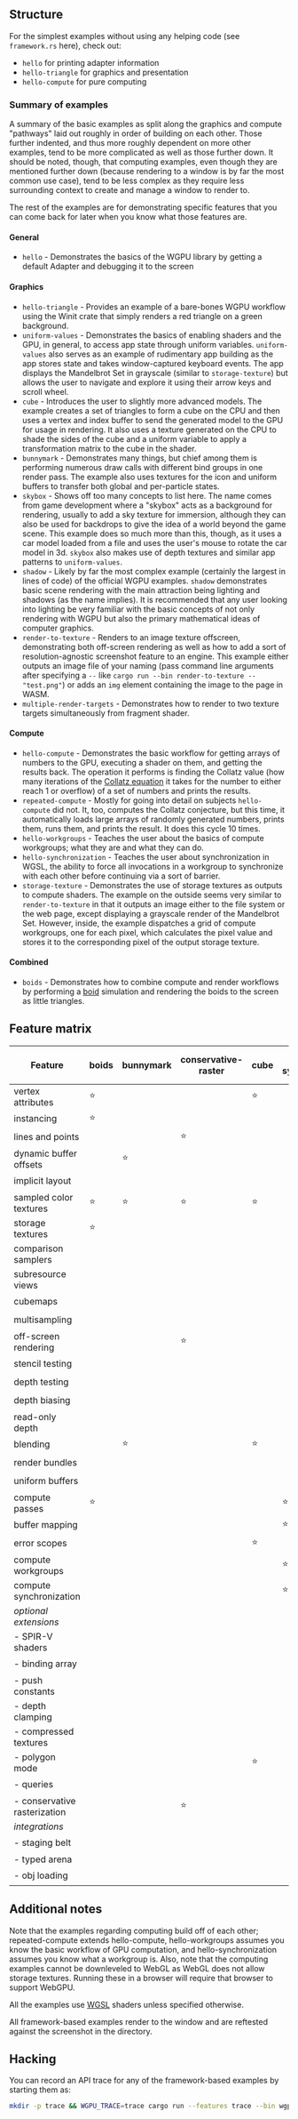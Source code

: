 ## Structure

For the simplest examples without using any helping code (see `framework.rs` here), check out:

- `hello` for printing adapter information
- `hello-triangle` for graphics and presentation
- `hello-compute` for pure computing

### Summary of examples

A summary of the basic examples as split along the graphics and compute "pathways" laid out roughly in order of building on each other. Those further indented, and thus more roughly dependent on more other examples, tend to be more complicated as well as those further down. It should be noted, though, that computing examples, even though they are mentioned further down (because rendering to a window is by far the most common use case), tend to be less complex as they require less surrounding context to create and manage a window to render to.

The rest of the examples are for demonstrating specific features that you can come back for later when you know what those features are.

#### General

- `hello` - Demonstrates the basics of the WGPU library by getting a default Adapter and debugging it to the screen

#### Graphics

- `hello-triangle` - Provides an example of a bare-bones WGPU workflow using the Winit crate that simply renders a red triangle on a green background.
- `uniform-values` - Demonstrates the basics of enabling shaders and the GPU, in general, to access app state through uniform variables. `uniform-values` also serves as an example of rudimentary app building as the app stores state and takes window-captured keyboard events. The app displays the Mandelbrot Set in grayscale (similar to `storage-texture`) but allows the user to navigate and explore it using their arrow keys and scroll wheel.
- `cube` - Introduces the user to slightly more advanced models. The example creates a set of triangles to form a cube on the CPU and then uses a vertex and index buffer to send the generated model to the GPU for usage in rendering. It also uses a texture generated on the CPU to shade the sides of the cube and a uniform variable to apply a transformation matrix to the cube in the shader.
- `bunnymark` - Demonstrates many things, but chief among them is performing numerous draw calls with different bind groups in one render pass. The example also uses textures for the icon and uniform buffers to transfer both global and per-particle states.
- `skybox` - Shows off too many concepts to list here. The name comes from game development where a "skybox" acts as a background for rendering, usually to add a sky texture for immersion, although they can also be used for backdrops to give the idea of a world beyond the game scene. This example does so much more than this, though, as it uses a car model loaded from a file and uses the user's mouse to rotate the car model in 3d. `skybox` also makes use of depth textures and similar app patterns to `uniform-values`.
- `shadow` - Likely by far the most complex example (certainly the largest in lines of code) of the official WGPU examples. `shadow` demonstrates basic scene rendering with the main attraction being lighting and shadows (as the name implies). It is recommended that any user looking into lighting be very familiar with the basic concepts of not only rendering with WGPU but also the primary mathematical ideas of computer graphics.
- `render-to-texture` - Renders to an image texture offscreen, demonstrating both off-screen rendering as well as how to add a sort of resolution-agnostic screenshot feature to an engine. This example either outputs an image file of your naming (pass command line arguments after specifying a `--` like `cargo run --bin render-to-texture -- "test.png"`) or adds an `img` element containing the image to the page in WASM.
- `multiple-render-targets` - Demonstrates how to render to two texture targets simultaneously from fragment shader.

#### Compute

- `hello-compute` - Demonstrates the basic workflow for getting arrays of numbers to the GPU, executing a shader on them, and getting the results back. The operation it performs is finding the Collatz value (how many iterations of the [Collatz equation](https://en.wikipedia.org/wiki/Collatz_conjecture) it takes for the number to either reach 1 or overflow) of a set of numbers and prints the results.
- `repeated-compute` - Mostly for going into detail on subjects `hello-compute` did not. It, too, computes the Collatz conjecture, but this time, it automatically loads large arrays of randomly generated numbers, prints them, runs them, and prints the result. It does this cycle 10 times.
- `hello-workgroups` - Teaches the user about the basics of compute workgroups; what they are and what they can do.
- `hello-synchronization` - Teaches the user about synchronization in WGSL, the ability to force all invocations in a workgroup to synchronize with each other before continuing via a sort of barrier.
- `storage-texture` - Demonstrates the use of storage textures as outputs to compute shaders. The example on the outside seems very similar to `render-to-texture` in that it outputs an image either to the file system or the web page, except displaying a grayscale render of the Mandelbrot Set. However, inside, the example dispatches a grid of compute workgroups, one for each pixel, which calculates the pixel value and stores it to the corresponding pixel of the output storage texture.

#### Combined

- `boids` - Demonstrates how to combine compute and render workflows by performing a [boid](https://en.wikipedia.org/wiki/Boids) simulation and rendering the boids to the screen as little triangles.

## Feature matrix

| Feature                      | boids  | bunnymark | conservative-raster | cube   | hello-synchronization | hello-workgroups | mipmap | msaa-line | render-to-texture | repeated-compute | shadow | skybox | stencil-triangles | storage-texture | texture-arrays | uniform-values | water  |
| ---------------------------- | ------ | --------- | ------------------- | ------ | --------------------- | ---------------- | ------ | --------- | ----------------- | ---------------- | ------ | ------ | ----------------- | --------------- | -------------- | -------------- | ------ |
| vertex attributes            | :star: |           |                     | :star: |                       |                  |        | :star:    |                   |                  | :star: | :star: |                   |                 | :star:         |                | :star: |
| instancing                   | :star: |           |                     |        |                       |                  |        |           |                   |                  |        |        |                   |                 |                |                |        |
| lines and points             |        |           | :star:              |        |                       |                  |        | :star:    |                   |                  |        |        |                   |                 |                |                |        |
| dynamic buffer offsets       |        | :star:    |                     |        |                       |                  |        |           |                   |                  | :star: |        |                   |                 |                |                |        |
| implicit layout              |        |           |                     |        |                       |                  | :star: |           |                   |                  |        |        |                   |                 |                |                |        |
| sampled color textures       | :star: | :star:    | :star:              | :star: |                       |                  | :star: |           |                   |                  |        | :star: |                   |                 | :star:         |                | :star: |
| storage textures             | :star: |           |                     |        |                       |                  |        |           |                   |                  |        |        |                   | :star:          |                |                |        |
| comparison samplers          |        |           |                     |        |                       |                  |        |           |                   |                  | :star: |        |                   |                 |                |                |        |
| subresource views            |        |           |                     |        |                       |                  | :star: |           |                   |                  | :star: |        |                   |                 |                |                |        |
| cubemaps                     |        |           |                     |        |                       |                  |        |           |                   |                  |        | :star: |                   |                 |                |                |        |
| multisampling                |        |           |                     |        |                       |                  |        | :star:    |                   |                  |        |        |                   |                 |                |                |        |
| off-screen rendering         |        |           | :star:              |        |                       |                  |        |           | :star:            |                  | :star: |        |                   |                 |                |                | :star: |
| stencil testing              |        |           |                     |        |                       |                  |        |           |                   |                  |        |        | :star:            |                 |                |                |        |
| depth testing                |        |           |                     |        |                       |                  |        |           |                   |                  | :star: | :star: |                   |                 |                |                | :star: |
| depth biasing                |        |           |                     |        |                       |                  |        |           |                   |                  | :star: |        |                   |                 |                |                |        |
| read-only depth              |        |           |                     |        |                       |                  |        |           |                   |                  |        |        |                   |                 |                |                | :star: |
| blending                     |        | :star:    |                     | :star: |                       |                  |        |           |                   |                  |        |        |                   |                 |                |                | :star: |
| render bundles               |        |           |                     |        |                       |                  |        | :star:    |                   |                  |        |        |                   |                 |                |                | :star: |
| uniform buffers              |        |           |                     |        |                       |                  |        |           |                   |                  |        |        |                   |                 |                | :star:         |        |
| compute passes               | :star: |           |                     |        | :star:                | :star:           |        |           |                   | :star:           |        |        |                   | :star:          |                |                |        |
| buffer mapping               |        |           |                     |        | :star:                | :star:           |        |           |                   | :star:           |        |        |                   | :star:          |                |                |        |
| error scopes                 |        |           |                     | :star: |                       |                  |        |           |                   |                  |        |        |                   |                 |                |                |        |
| compute workgroups           |        |           |                     |        | :star:                | :star:           |        |           |                   |                  |        |        |                   |                 |                |                |        |
| compute synchronization      |        |           |                     |        | :star:                |                  |        |           |                   |                  |        |        |                   |                 |                |                |        |
| _optional extensions_        |        |           |                     |        |                       |                  |        |           |                   |                  |        |        |                   |                 | :star:         |                |        |
| - SPIR-V shaders             |        |           |                     |        |                       |                  |        |           |                   |                  |        |        |                   |                 |                |                |        |
| - binding array              |        |           |                     |        |                       |                  |        |           |                   |                  |        |        |                   |                 | :star:         |                |        |
| - push constants             |        |           |                     |        |                       |                  |        |           |                   |                  |        |        |                   |                 |                |                |        |
| - depth clamping             |        |           |                     |        |                       |                  |        |           |                   |                  | :star: |        |                   |                 |                |                |        |
| - compressed textures        |        |           |                     |        |                       |                  |        |           |                   |                  |        | :star: |                   |                 |                |                |        |
| - polygon mode               |        |           |                     | :star: |                       |                  |        |           |                   |                  |        |        |                   |                 |                |                |        |
| - queries                    |        |           |                     |        |                       |                  | :star: |           |                   |                  |        |        |                   |                 |                |                |        |
| - conservative rasterization |        |           | :star:              |        |                       |                  |        |           |                   |                  |        |        |                   |                 |                |                |        |
| _integrations_               |        |           |                     |        |                       |                  |        |           |                   |                  |        |        |                   |                 |                |                |        |
| - staging belt               |        |           |                     |        |                       |                  |        |           |                   |                  |        | :star: |                   |                 |                |                |        |
| - typed arena                |        |           |                     |        |                       |                  |        |           |                   |                  |        |        |                   |                 |                |                |        |
| - obj loading                |        |           |                     |        |                       |                  |        |           |                   |                  |        | :star: |                   |                 |                |                |        |


## Additional notes

Note that the examples regarding computing build off of each other; repeated-compute extends hello-compute, hello-workgroups assumes you know the basic workflow of GPU computation, and hello-synchronization assumes you know what a workgroup is. Also, note that the computing examples cannot be downleveled to WebGL as WebGL does not allow storage textures. Running these in a browser will require that browser to support WebGPU.

All the examples use [WGSL](https://gpuweb.github.io/gpuweb/wgsl.html) shaders unless specified otherwise.

All framework-based examples render to the window and are reftested against the screenshot in the directory.

## Hacking

You can record an API trace for any of the framework-based examples by starting them as:

```sh
mkdir -p trace && WGPU_TRACE=trace cargo run --features trace --bin wgpu-examples <example-name>
```
